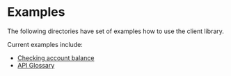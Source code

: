 # Examples

The following directories have set of examples how to use the client library.

Current examples include:
- [Checking account balance](./check-account/README.md)
- [API Glossary](./glossary/README.md)
